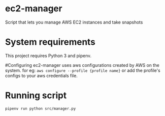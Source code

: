 # ec2-manager
Script that lets you manage AWS EC2 instances and take snapshots 

# System requirements
This project requires Python 3 and pipenv. 

#Configuring
ec2-manager uses aws configurations created by AWS on the system. 
for eg: ```aws configure --profile {profile name}```
or add the profile's configs to your aws credentials file.

# Running script
```pipenv run python src/manager.py```
